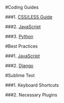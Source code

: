 #Coding Guides

###1. [CSS/LESS Guide](src/[master]/fileguides-and-workflow/style-guides/CSS.md)

###2. [JavaScript](src/[master]/guides-and-workflow/style-guides/js.md)

###3. [Python](src/[master]/guides-and-workflow/style-guides/python.md)

#Best Practices

###1. [JavaScript](src/[master]/guides-and-workflow/best-practices/js.md)

###2. [Django](http://lincolnloop.com/django-best-practices/index.html)

#Sublime Text

###1. Keyboard Shortcuts

###2. Necessary Plugins
